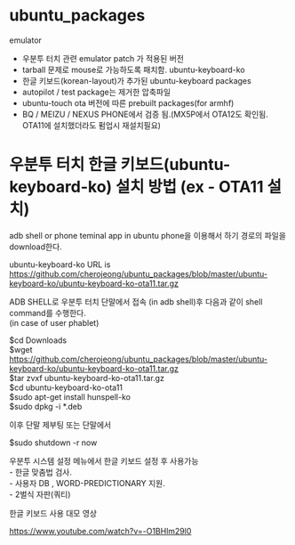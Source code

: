 # ubuntu_packages
 emulator 
  - 우분투 터치 관련 emulator patch 가 적용된 버전
  - tarball 문제로 mouse로 가능하도록 패치함.
 ubuntu-keyboard-ko 
  - 한글 키보드(korean-layout)가 추가된 ubuntu-keyboard packages
  - autopilot / test package는 제거한 압축파일
  - ubuntu-touch ota 버전에 따른  prebuilt packages(for armhf)
  - BQ / MEIZU / NEXUS PHONE에서 검증 됨.(MX5P에서 OTA12도 확인됨. OTA11에 설치했더라도 펌업시 재설치필요)

# 우분투 터치 한글 키보드(ubuntu-keyboard-ko) 설치 방법 (ex - OTA11 설치)
  adb shell or phone teminal app in ubuntu phone을 이용해서 하기 경로의 파일을 download한다.
  
  ubuntu-keyboard-ko URL is <BR>
   https://github.com/cherojeong/ubuntu_packages/blob/master/ubuntu-keyboard-ko/ubuntu-keyboard-ko-ota11.tar.gz
  
  
  
  ADB SHELL로 우분투 터치 단말에서 접속 (in adb shell)후 다음과 같이 shell command를 수행한다.<BR>
  (in case of user phablet)

  $cd Downloads<BR>
  $wget https://github.com/cherojeong/ubuntu_packages/blob/master/ubuntu-keyboard-ko/ubuntu-keyboard-ko-ota11.tar.gz<BR>
  $tar zvxf ubuntu-keyboard-ko-ota11.tar.gz<BR>
  $cd ubuntu-keyboard-ko-ota11<BR>
  $sudo apt-get install hunspell-ko<BR>
  $sudo dpkg -i *.deb<BR>
  
  이후 단말 제부팅 또는 단말에서 <br>
  
  $sudo shutdown -r now<BR> 
  
  
  우분투 시스템 설정 메뉴에서 한글 키보드 설정 후 사용가능<BR>
    - 한글 맞춤법 검사.<BR>
    - 사용자 DB , WORD-PREDICTIONARY 지원.<BR>
    - 2벌식 자판(쿼티)<BR>
    
    
  한글 키보드 사용 대모 영상<BR>
    
  https://www.youtube.com/watch?v=-O1BHlm29l0
    
  
  
